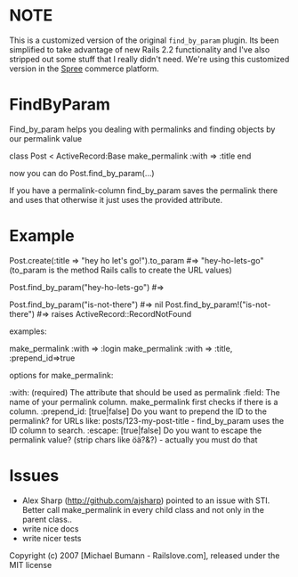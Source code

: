 NOTE
====

This is a customized version of the original `find_by_param` plugin.  Its been simplified to take advantage of new Rails 2.2 functionality and I've also stripped out some stuff that I really didn't need.  We're using this customized version in the [Spree](http://spreecommerce.com/) commerce platform.


FindByParam
===========

Find_by_param helps you dealing with permalinks and finding objects by our permalink value

class Post < ActiveRecord:Base
 make_permalink :with => :title
end

now you can do Post.find_by_param(...)

If you have a permalink-column find_by_param saves the permalink there and uses that otherwise it just uses the provided attribute.


Example
===========

Post.create(:title => "hey ho let's go!").to_param #=> "hey-ho-lets-go"  (to_param is the method Rails calls to create the URL values)

Post.find_by_param("hey-ho-lets-go") #=> <Post>

Post.find_by_param("is-not-there") #=> nil
Post.find_by_param!("is-not-there") #=> raises ActiveRecord::RecordNotFound

examples:

make_permalink :with => :login
make_permalink :with => :title, :prepend_id=>true


options for make_permalink:

:with: (required) The attribute that should be used as permalink
:field: The name of your permalink column. make_permalink first checks if there is a column. 
:prepend_id: [true|false] Do you want to prepend the ID to the permalink? for URLs like: posts/123-my-post-title - find_by_param uses the ID column to search.
:escape: [true|false] Do you want to escape the permalink value? (strip chars like öä?&?) - actually you must do that




Issues
=======

* Alex Sharp (http://github.com/ajsharp) pointed to an issue with STI. Better call make_permalink in every child class and not only in the parent class..
* write nice docs
* write nicer tests

Copyright (c) 2007 [Michael Bumann - Railslove.com], released under the MIT license
